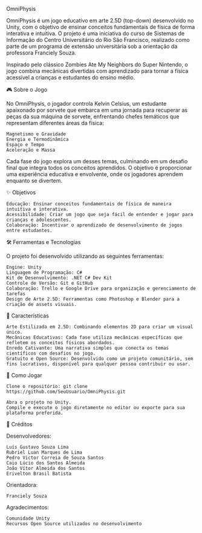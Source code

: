 OmniPhysis

OmniPhysis é um jogo educativo em arte 2.5D (top-down) desenvolvido no Unity, com o objetivo de ensinar conceitos fundamentais de física de forma interativa e intuitiva. O projeto é uma iniciativa do curso de Sistemas de Informação do Centro Universitário do Rio São Francisco, realizado como parte de um programa de extensão universitária sob a orientação da professora Franciely Souza.

Inspirado pelo clássico Zombies Ate My Neighbors do Super Nintendo, o jogo combina mecânicas divertidas com aprendizado para tornar a física acessível a crianças e estudantes do ensino médio.

🎮 Sobre o Jogo

No OmniPhysis, o jogador controla Kelvin Celsius, um estudante apaixonado por sorvete que embarca em uma jornada para recuperar as peças da sua máquina de sorvete, enfrentando chefes temáticos que representam diferentes áreas da física:

    Magnetismo e Gravidade
    Energia e Termodinâmica
    Espaço e Tempo
    Aceleração e Massa

Cada fase do jogo explora um desses temas, culminando em um desafio final que integra todos os conceitos aprendidos. O objetivo é proporcionar uma experiência educativa e envolvente, onde os jogadores aprendem enquanto se divertem.

✨ Objetivos

    Educação: Ensinar conceitos fundamentais de física de maneira intuitiva e interativa.
    Acessibilidade: Criar um jogo que seja fácil de entender e jogar para crianças e adolescentes.
    Colaboração: Incentivar o aprendizado de desenvolvimento de jogos entre estudantes.

🛠️ Ferramentas e Tecnologias

O projeto foi desenvolvido utilizando as seguintes ferramentas:

    Engine: Unity
    Linguagem de Programação: C#
    Kit de Desenvolvimento: .NET C# Dev Kit
    Controle de Versão: Git e GitHub
    Colaboração: Trello e Google Drive para organização e gerenciamento de tarefas
    Design de Arte 2.5D: Ferramentas como Photoshop e Blender para a criação de assets visuais.

🌟 Características

    Arte Estilizada em 2.5D: Combinando elementos 2D para criar um visual único.
    Mecânicas Educativas: Cada fase utiliza mecânicas específicas que refletem os conceitos físicos abordados.
    Enredo Cativante: Uma narrativa simples que conecta os temas científicos com desafios no jogo.
    Gratuito e Open Source: Desenvolvido como um projeto comunitário, sem fins lucrativos, disponível para qualquer pessoa contribuir ou usar.

🚀 Como Jogar

    Clone o repositório: git clone https://github.com/SeuUsuario/OmniPhysis.git 

    Abra o projeto no Unity.
    Compile e execute o jogo diretamente no editor ou exporte para sua plataforma preferida.
    
🧠 Créditos

Desenvolvedores:

    Luís Gustavo Souza Lima
    Rubriel Luan Marques de Lima
    Pedro Victor Correia de Souza Santos
    Caio Lúcio dos Santos Almeida
    João Vítor Almeida dos Santos
    Erivelton Brasil Batista

Orientadora:

    Franciely Souza

Agradecimentos:

    Comunidade Unity
    Recursos Open Source utilizados no desenvolvimento

  
